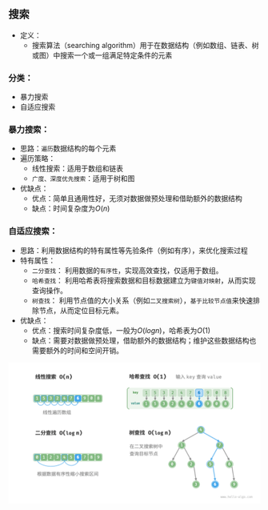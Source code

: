 ## 搜索
* 定义：
    * 搜索算法（searching algorithm）用于在数据结构（例如数组、链表、树或图）中搜索一个或一组满足特定条件的元素

### 分类：
* 暴力搜索
* 自适应搜索

### 暴力搜索：
* 思路：`遍历`数据结构的每个元素
* 遍历策略：
    * 线性搜索：适用于数组和链表
    * `广度、深度优先搜索`：适用于树和图
* 优缺点：
    * 优点：简单且通用性好，无须对数据做预处理和借助额外的数据结构
    * 缺点：时间复杂度为$O(n)$

### 自适应搜索：
* 思路：利用数据结构的特有属性等先验条件（例如有序），来优化搜索过程
* 特有属性：
    * `二分查找`： 利用数据的`有序性`，实现高效查找，仅适用于数组。
    * `哈希查找`： 利用哈希表将搜索数据和目标数据建立为`键值对映射`，从而实现查询操作。
    * `树查找`： 利用节点值的大小关系（例如`二叉搜索树`），`基于比较节点值`来快速排除节点，从而定位目标元素。
* 优缺点：
    * 优点：搜索时间复杂度低，一般为$O(logn)$，哈希表为$O(1)$
    * 缺点：需要对数据做预处理，借助额外的数据结构；维护这些数据结构也需要额外的时间和空间开销。

![Img](docs/software-engineering/03.算法、数据结构/算法/3.搜索/attachments/0.搜索/687189b965a828de2bc1863fd8b701a8_MD5.png)
